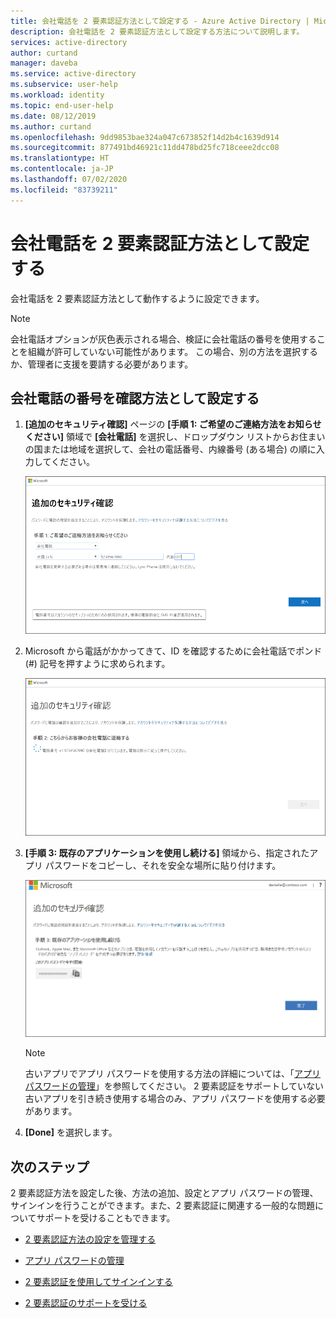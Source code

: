 ```yaml
---
title: 会社電話を 2 要素認証方法として設定する - Azure Active Directory | Microsoft Docs
description: 会社電話を 2 要素認証方法として設定する方法について説明します。
services: active-directory
author: curtand
manager: daveba
ms.service: active-directory
ms.subservice: user-help
ms.workload: identity
ms.topic: end-user-help
ms.date: 08/12/2019
ms.author: curtand
ms.openlocfilehash: 9dd9853bae324a047c673852f14d2b4c1639d914
ms.sourcegitcommit: 877491bd46921c11dd478bd25fc718ceee2dcc08
ms.translationtype: HT
ms.contentlocale: ja-JP
ms.lasthandoff: 07/02/2020
ms.locfileid: "83739211"
---
```

# <a name="set-up-an-office-phone-as-your-two-factor-verification-method"></a>会社電話を 2 要素認証方法として設定する

会社電話を 2 要素認証方法として動作するように設定できます。

>[!Note]
> 会社電話オプションが灰色表示される場合、検証に会社電話の番号を使用することを組織が許可していない可能性があります。 この場合、別の方法を選択するか、管理者に支援を要請する必要があります。

## <a name="set-up-your-office-phone-number-as-your-verification-method"></a>会社電話の番号を確認方法として設定する

1. **[追加のセキュリティ確認]** ページの **[手順 1: ご希望のご連絡方法をお知らせください]** 領域で **[会社電話]** を選択し、ドロップダウン リストからお住まいの国または地域を選択して、会社の電話番号、内線番号 (ある場合) の順に入力してください。

    ![[認証用電話] を選択し、[電話で確認コードを受け取る] をオンにした [追加のセキュリティ確認] ページ](media/multi-factor-authentication-verification-methods/multi-factor-authentication-office-phone.png)

2. Microsoft から電話がかかってきて、ID を確認するために会社電話でポンド (#) 記号を押すように求められます。

    ![指定された電話番号のテスト](media/multi-factor-authentication-verification-methods/multi-factor-authentication-office-phone-test.png)

3. **[手順 3: 既存のアプリケーションを使用し続ける]** 領域から、指定されたアプリ パスワードをコピーし、それを安全な場所に貼り付けます。

    ![[追加のセキュリティ確認] ページの [アプリ パスワード] 領域](media/multi-factor-authentication-verification-methods/multi-factor-authentication-app-passwords.png)

    >[!Note]
    >古いアプリでアプリ パスワードを使用する方法の詳細については、「[アプリ パスワードの管理](multi-factor-authentication-end-user-app-passwords.md)」を参照してください。 2 要素認証をサポートしていない古いアプリを引き続き使用する場合のみ、アプリ パスワードを使用する必要があります。

4. **[Done]** を選択します。

## <a name="next-steps"></a>次のステップ

2 要素認証方法を設定した後、方法の追加、設定とアプリ パスワードの管理、サインインを行うことができます。また、2 要素認証に関連する一般的な問題についてサポートを受けることもできます。

- [2 要素認証方法の設定を管理する](multi-factor-authentication-end-user-manage-settings.md)

- [アプリ パスワードの管理](multi-factor-authentication-end-user-app-passwords.md)

- [2 要素認証を使用してサインインする](multi-factor-authentication-end-user-signin.md)

- [2 要素認証のサポートを受ける](multi-factor-authentication-end-user-troubleshoot.md)
